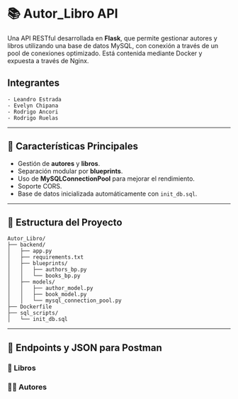 
# 📚 Autor_Libro API

Una API RESTful desarrollada en **Flask**, que permite gestionar autores y libros utilizando una base de datos MySQL, con conexión a través de un pool de conexiones optimizado. Está contenida mediante Docker y expuesta a través de Nginx.

## Integrantes
```
- Leandro Estrada
- Evelyn Chipana
- Rodrigo Ancori
- Rodrigo Ruelas
```
---
## 📌 Características Principales

- Gestión de **autores** y **libros**.
- Separación modular por **blueprints**.
- Uso de **MySQLConnectionPool** para mejorar el rendimiento.
- Soporte CORS.
- Base de datos inicializada automáticamente con `init_db.sql`.

---

## 🧱 Estructura del Proyecto

```
Autor_Libro/
├── backend/
│   ├── app.py
│   ├── requirements.txt
│   ├── blueprints/
│   │   ├── authors_bp.py
│   │   └── books_bp.py
│   ├── models/
│   │   ├── author_model.py
│   │   ├── book_model.py
│   │   └── mysql_connection_pool.py
├── Dockerfile
├── sql_scripts/
│   └── init_db.sql
```

---

## 🚀 Endpoints y JSON para Postman

### 📘 Libros

### 🧑‍🏫 Autores
